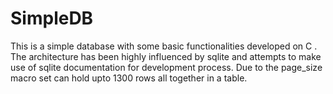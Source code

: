 # SimpleDB
This is a simple database with some basic functionalities developed on C . The architecture has been highly influenced by sqlite and attempts to make use of sqlite documentation for development process.
Due to the page_size macro set can hold upto 1300 rows all together in a table.
